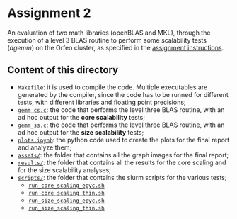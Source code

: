 # Assignment 2

An evaluation of two math libraries (openBLAS and MKL), through the execution of a level 3 BLAS routine to perform some scalability tests (<i>dgemm</i>) on the Orfeo cluster, as specified in the [assignment instructions](https://github.com/Foundations-of-HPC/Foundations_of_HPC_2022/blob/main/Assignment/README.MD). 


## Content of this directory

- `Makefile`: it is used to compile the code. Multiple executables are generated by the compiler, since the code has to be runned for different tests, with different libraries and floating point precisions;
- [`gemm_cs.c`](gemm_cs.c): the code that performs the level three BLAS routine, with an ad hoc output for the <b>core scalability</b> tests;
- [`gemm_ss.c`](gemm_ss.c): the code that performs the level three BLAS routine, with an ad hoc output for the <b>size scalability</b> tests;
- [`plots.ipynb`](plots.ipynb): the python code used to create the plots for the final report and analyze them;
- [`assets/`](/assignment_2/assets/): the folder that contains all the graph images for the final report;
- [`results/`](/assignment_2/results/): the folder that contains all the results for the core scaling and for the size scalability analyses;
- [`scripts/`](/assignment_2/scripts/): the folder that contains the slurm scripts for the various tests;
  - [`run_core_scaling_epyc.sh`](/assignment_2/scripts/run_core_scaling_epyc.sh)
  - [`run_core_scaling_thin.sh`](/assignment_2/scripts/run_core_scaling_thin.sh)
  - [`run_size_scaling_epyc.sh`](/assignment_2/scripts/run_size_scaling_epyc.sh)
  - [`run_size_scaling_thin.sh`](/assignment_2/scripts/run_size_scaling_thin.sh)




